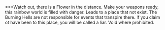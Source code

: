 ***Watch out, there is a Flower in the distance. Make your weapons ready, this rainbow world is filled with danger.
Leads to a place that not exist. The Burning Hells are not responsible for events that transpire there. If you claim ot have been to this place, you will be called a liar. Void where prohibited.
